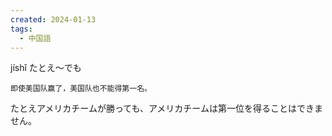 ```yaml
---
created: 2024-01-13
tags:
  - 中国語
---
```

jíshǐ
たとえ～でも
```zh-cn
即使美国队赢了，美国队也不能得第一名。
```
たとえアメリカチームが勝っても、アメリカチームは第一位を得ることはできません。

